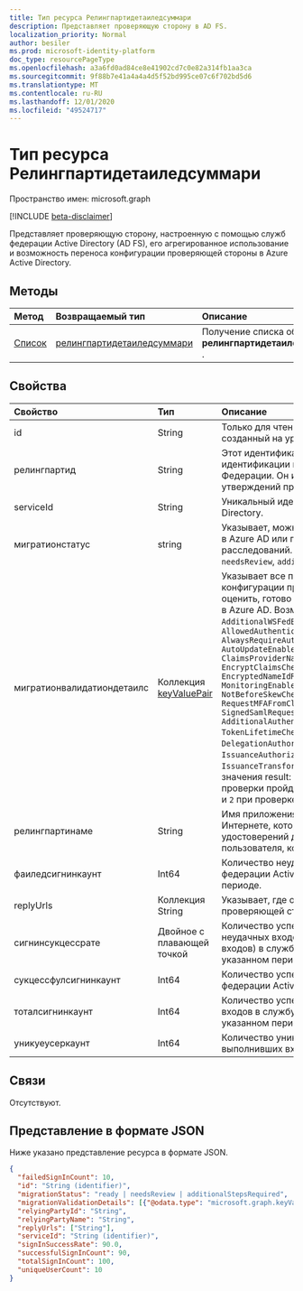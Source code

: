 ```yaml
---
title: Тип ресурса Релингпартидетаиледсуммари
description: Представляет проверяющую сторону в AD FS.
localization_priority: Normal
author: besiler
ms.prod: microsoft-identity-platform
doc_type: resourcePageType
ms.openlocfilehash: a3a6fd0ad84ce8e41902cd7c0e82a314fb1aa3ca
ms.sourcegitcommit: 9f88b7e41a4a4a4d5f52bd995ce07c6f702bd5d6
ms.translationtype: MT
ms.contentlocale: ru-RU
ms.lasthandoff: 12/01/2020
ms.locfileid: "49524717"
---
```

# <a name="relyingpartydetailedsummary-resource-type"></a>Тип ресурса Релингпартидетаиледсуммари

Пространство имен: microsoft.graph

[!INCLUDE [beta-disclaimer](../../includes/beta-disclaimer.md)]

Представляет проверяющую сторону, настроенную с помощью служб федерации Active Directory (AD FS), его агрегированное использование и возможность переноса конфигурации проверяющей стороны в Azure Active Directory.

## <a name="methods"></a>Методы

| Метод       | Возвращаемый тип | Описание |
|:-------------|:------------|:------------|
| [Список](../api/relyingpartydetailedsummary-list.md) | [релингпартидетаиледсуммари](relyingpartydetailedsummary.md) | Получение списка объектов **релингпартидетаиледсуммари** . |


## <a name="properties"></a>Свойства

| Свойство     | Тип        | Описание |
|:-------------|:------------|:------------|
|id|String| Только для чтения. Уникальный идентификатор, созданный на уровне API.| 
|релингпартид|String|Этот идентификатор используется для идентификации проверяющей стороны в службе Федерации. Он используется при выдаче утверждений проверяющей стороне.|
|serviceId|String|Уникальный идентификатор леса Active Directory.|
|мигратионстатус|string| Указывает, можно ли переместить приложение в Azure AD или потребовать больше расследований. Возможные значения: `ready`, `needsReview`, `additionalStepsRequired`.|
|мигратионвалидатиондетаилс|Коллекция [keyValuePair](keyvaluepair.md)|Указывает все проверки на правильность конфигурации приложений, которые позволяют оценить, готово ли приложение к перемещению в Azure AD. Возможные имена: `AdditionalWSFedEndpointCheckResult` ,,,,,,,,,,,,  `AllowedAuthenticationClassReferencesCheckResult` `AlwaysRequireAuthenticationCheckResult`   `AutoUpdateEnabledCheckResult` `ClaimsProviderNameCheckResult` `EncryptClaimsCheckResult`  `EncryptedNameIdRequiredCheckResult` `MonitoringEnabledCheckResult` `NotBeforeSkewCheckResult`  `RequestMFAFromClaimsProvidersCheckResult` `SignedSamlRequestsRequiredCheckResult` `AdditionalAuthenticationRulesCheckResult` `TokenLifetimeCheckResult` ,  `DelegationAuthorizationRulesCheckResult` , `IssuanceAuthorizationRulesCheckResult` , `IssuanceTransformRulesCheckResult` . Возможные значения result: `0` , `1` , или `2` . `0` Когда проверка проверки пройдена, `1` при неудачной проверке и `2` при проверке на наличие предупреждения. |
|релингпартинаме|String|Имя приложения или другой сущности в Интернете, которая использует поставщика удостоверений для проверки подлинности пользователя, который хочет войти в систему.|
|фаиледсигнинкаунт|Int64| Количество неудачных входов в службу федерации Active Directory в указанном периоде. |
|replyUrls|Коллекция String|Указывает, где ожидается получение маркера проверяющей стороной.|
|сигнинсукцессрате|Двойное с плавающей точкой|Количество успешных/(количество успешных и неудачных входов + количество неудачных входов) в службе федерации Active Directory в указанном периоде.|
|сукцессфулсигнинкаунт|Int64|Количество успешных входов в службу федерации Active Directory.|
|тоталсигнинкаунт|Int64|Количество успешных и неудачных входных входов в службу федерации Active Directory в указанном периоде.|
|уникуеусеркаунт|Int64|Количество уникальных пользователей, выполнивших вход в приложение.|

## <a name="relationships"></a>Связи

Отсутствуют.

## <a name="json-representation"></a>Представление в формате JSON

Ниже указано представление ресурса в формате JSON.

<!-- {
  "blockType": "resource",
  "optionalProperties": [

  ],
  "@odata.type": "microsoft.graph.relyingPartyDetailedSummary",
  "baseType": "",
  "keyProperty": "id"
}-->

```json
{
  "failedSignInCount": 10,
  "id": "String (identifier)",
  "migrationStatus": "ready | needsReview | additionalStepsRequired",
  "migrationValidationDetails": [{"@odata.type": "microsoft.graph.keyValuePair"}],
  "relyingPartyId": "String",
  "relyingPartyName": "String",
  "replyUrls": ["String"],
  "serviceId": "String (identifier)",
  "signInSuccessRate": 90.0,
  "successfulSignInCount": 90,
  "totalSignInCount": 100,
  "uniqueUserCount": 10
}
```

<!-- uuid: 16cd6b66-4b1a-43a1-adaf-3a886856ed98
2019-02-04 14:57:30 UTC -->
<!-- {
  "type": "#page.annotation",
  "description": "relyingPartyDetailedSummary resource",
  "keywords": "",
  "section": "documentation",
  "tocPath": ""
}-->


